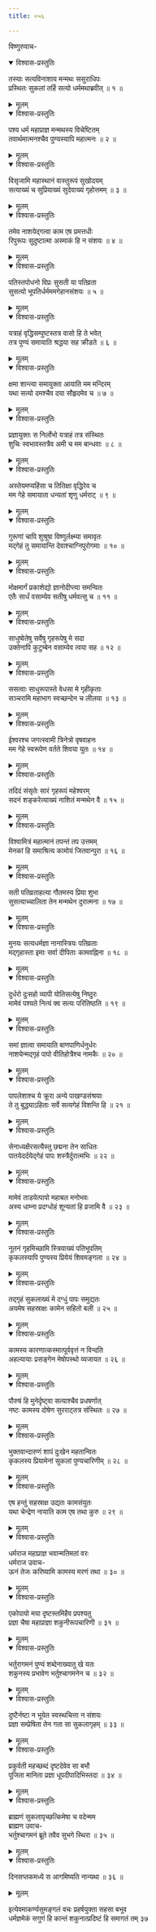 ```yaml
---
title: ०५६

---
```

विष्णुरुवाच-  

<details open><summary>विश्वास-प्रस्तुतिः</summary>

तस्याः सत्यविनाशाय मन्मथः ससुराधिपः  
प्रस्थितः सुकलां तर्हि सत्यो धर्ममथाब्रवीत् ॥ १ ॥
</details>

<details><summary>मूलम्</summary>

तस्याः सत्यविनाशाय मन्मथः ससुराधिपः  
प्रस्थितः सुकलां तर्हि सत्यो धर्ममथाब्रवीत् ॥ १ ॥
</details>



<details open><summary>विश्वास-प्रस्तुतिः</summary>

पश्य धर्म महाप्राज्ञ मन्मथस्य विचेष्टितम्  
तवार्थमात्मनश्चैव पुण्यस्यापि महात्मनः ॥ २ ॥
</details>

<details><summary>मूलम्</summary>

पश्य धर्म महाप्राज्ञ मन्मथस्य विचेष्टितम्  
तवार्थमात्मनश्चैव पुण्यस्यापि महात्मनः ॥ २ ॥
</details>



<details open><summary>विश्वास-प्रस्तुतिः</summary>

विसृजामि महास्थानं वास्तुरूपं सुखोदयम्  
सत्याख्यं च सुप्रियाख्यं सुदेवाख्यं गृहोत्तमम् ॥ ३ ॥
</details>

<details><summary>मूलम्</summary>

विसृजामि महास्थानं वास्तुरूपं सुखोदयम्  
सत्याख्यं च सुप्रियाख्यं सुदेवाख्यं गृहोत्तमम् ॥ ३ ॥
</details>



<details open><summary>विश्वास-प्रस्तुतिः</summary>

तमेव नाशयेद्गत्वा काम एष प्रमत्तधीः  
रिपुरूपः सुदुष्टात्मा अस्माकं हि न संशयः ॥ ४ ॥
</details>

<details><summary>मूलम्</summary>

तमेव नाशयेद्गत्वा काम एष प्रमत्तधीः  
रिपुरूपः सुदुष्टात्मा अस्माकं हि न संशयः ॥ ४ ॥
</details>



<details open><summary>विश्वास-प्रस्तुतिः</summary>

पतिस्तपोधनो विप्रः सुसती या पतिव्रता  
सुसत्यो भूपतिर्धर्मममगेहानसंशयः ॥ ५ ॥
</details>

<details><summary>मूलम्</summary>

पतिस्तपोधनो विप्रः सुसती या पतिव्रता  
सुसत्यो भूपतिर्धर्मममगेहानसंशयः ॥ ५ ॥
</details>



<details open><summary>विश्वास-प्रस्तुतिः</summary>

यत्राहं वृद्धिसम्पुष्टस्तत्र वासो हि ते भवेत्  
तत्र पुण्यं समायाति श्रद्धया सह क्रीडते ॥ ६ ॥
</details>

<details><summary>मूलम्</summary>

यत्राहं वृद्धिसम्पुष्टस्तत्र वासो हि ते भवेत्  
तत्र पुण्यं समायाति श्रद्धया सह क्रीडते ॥ ६ ॥
</details>



<details open><summary>विश्वास-प्रस्तुतिः</summary>

क्षमा शान्त्या समायुक्ता आयाति मम मन्दिरम्  
यथा सत्यो दमश्चैव दया सौहृदमेव च ॥ ७ ॥
</details>

<details><summary>मूलम्</summary>

क्षमा शान्त्या समायुक्ता आयाति मम मन्दिरम्  
यथा सत्यो दमश्चैव दया सौहृदमेव च ॥ ७ ॥
</details>



<details open><summary>विश्वास-प्रस्तुतिः</summary>

प्रज्ञायुक्तः स निर्लोभो यत्राहं तत्र संस्थितः  
शुचिः स्वभावस्तत्रैव अमी च मम बान्धवाः ॥ ८ ॥
</details>

<details><summary>मूलम्</summary>

प्रज्ञायुक्तः स निर्लोभो यत्राहं तत्र संस्थितः  
शुचिः स्वभावस्तत्रैव अमी च मम बान्धवाः ॥ ८ ॥
</details>



<details open><summary>विश्वास-प्रस्तुतिः</summary>

अस्तेयमप्यहिंसा च तितिक्षा वृद्धिरेव च  
मम गेहे समायाता धन्यतां शृणु धर्मराट् ॥ ९ ॥
</details>

<details><summary>मूलम्</summary>

अस्तेयमप्यहिंसा च तितिक्षा वृद्धिरेव च  
मम गेहे समायाता धन्यतां शृणु धर्मराट् ॥ ९ ॥
</details>



<details open><summary>विश्वास-प्रस्तुतिः</summary>

गुरूणां चापि शुश्रूषा विष्णुर्लक्ष्म्या समावृतः  
मद्गेहं तु समायान्ति देवाश्चाग्निपुरोगमाः ॥ १० ॥
</details>

<details><summary>मूलम्</summary>

गुरूणां चापि शुश्रूषा विष्णुर्लक्ष्म्या समावृतः  
मद्गेहं तु समायान्ति देवाश्चाग्निपुरोगमाः ॥ १० ॥
</details>



<details open><summary>विश्वास-प्रस्तुतिः</summary>

मोक्षमार्गं प्रकाशेद्यो ज्ञानोदीप्त्या समन्वितः  
एतैः सार्धं वसाम्येव सतीषु धर्मवत्सु च ॥ ११ ॥
</details>

<details><summary>मूलम्</summary>

मोक्षमार्गं प्रकाशेद्यो ज्ञानोदीप्त्या समन्वितः  
एतैः सार्धं वसाम्येव सतीषु धर्मवत्सु च ॥ ११ ॥
</details>



<details open><summary>विश्वास-प्रस्तुतिः</summary>

साधुष्वेतेषु सर्वेषु गृहरूपेषु मे सदा  
उक्तेनापि कुटुम्बेन वसाम्येव त्वया सह ॥ १२ ॥
</details>

<details><summary>मूलम्</summary>

साधुष्वेतेषु सर्वेषु गृहरूपेषु मे सदा  
उक्तेनापि कुटुम्बेन वसाम्येव त्वया सह ॥ १२ ॥
</details>



<details open><summary>विश्वास-प्रस्तुतिः</summary>

ससत्वाः साधुरूपास्ते वेधसा मे गृहीकृताः  
सञ्चरामि महाभाग स्वच्छन्देन च लीलया ॥ १३ ॥
</details>

<details><summary>मूलम्</summary>

ससत्वाः साधुरूपास्ते वेधसा मे गृहीकृताः  
सञ्चरामि महाभाग स्वच्छन्देन च लीलया ॥ १३ ॥
</details>



<details open><summary>विश्वास-प्रस्तुतिः</summary>

ईश्वरश्च जगत्स्वामी त्रिनेत्रो वृषवाहनः  
मम गेहे स्वरूपेण वर्तते शिवया युतः ॥ १४ ॥
</details>

<details><summary>मूलम्</summary>

ईश्वरश्च जगत्स्वामी त्रिनेत्रो वृषवाहनः  
मम गेहे स्वरूपेण वर्तते शिवया युतः ॥ १४ ॥
</details>



<details open><summary>विश्वास-प्रस्तुतिः</summary>

तदिदं संसृतेः सारं गृहरूपं महेश्वरम्  
सदनं शङ्करेत्याख्यं नाशितं मन्मथेन वै ॥ १५ ॥
</details>

<details><summary>मूलम्</summary>

तदिदं संसृतेः सारं गृहरूपं महेश्वरम्  
सदनं शङ्करेत्याख्यं नाशितं मन्मथेन वै ॥ १५ ॥
</details>



<details open><summary>विश्वास-प्रस्तुतिः</summary>

विश्वामित्रं महात्मानं तपन्तं तप उत्तमम्  
मेनकां हि समाश्रित्य कामोयं जितवान्पुरा ॥ १६ ॥
</details>

<details><summary>मूलम्</summary>

विश्वामित्रं महात्मानं तपन्तं तप उत्तमम्  
मेनकां हि समाश्रित्य कामोयं जितवान्पुरा ॥ १६ ॥
</details>



<details open><summary>विश्वास-प्रस्तुतिः</summary>

सती पतिव्रताहल्या गौतमस्य प्रिया शुभा  
सुसत्याच्चालिता तेन मन्मथेन दुरात्मना ॥ १७ ॥
</details>

<details><summary>मूलम्</summary>

सती पतिव्रताहल्या गौतमस्य प्रिया शुभा  
सुसत्याच्चालिता तेन मन्मथेन दुरात्मना ॥ १७ ॥
</details>



<details open><summary>विश्वास-प्रस्तुतिः</summary>

मुनयः सत्यधर्मज्ञा नानास्त्रियः पतिव्रताः  
मद्गृहास्ता इमाः सर्वा दीपिताः कामवह्निना ॥ १८ ॥
</details>

<details><summary>मूलम्</summary>

मुनयः सत्यधर्मज्ञा नानास्त्रियः पतिव्रताः  
मद्गृहास्ता इमाः सर्वा दीपिताः कामवह्निना ॥ १८ ॥
</details>



<details open><summary>विश्वास-प्रस्तुतिः</summary>

दुर्धरो दुःसहो व्यापी योतिसत्येषु निष्ठुरः  
मामेवं पश्यते नित्यं क्व सत्यः परितिष्ठति ॥ १९ ॥
</details>

<details><summary>मूलम्</summary>

दुर्धरो दुःसहो व्यापी योतिसत्येषु निष्ठुरः  
मामेवं पश्यते नित्यं क्व सत्यः परितिष्ठति ॥ १९ ॥
</details>



<details open><summary>विश्वास-प्रस्तुतिः</summary>

समां ज्ञात्वा समायाति बाणपाणिर्धनुर्धरः  
नाशयेन्मद्गृहं पापो वीतिहोत्रैश्च नामकैः ॥ २० ॥
</details>

<details><summary>मूलम्</summary>

समां ज्ञात्वा समायाति बाणपाणिर्धनुर्धरः  
नाशयेन्मद्गृहं पापो वीतिहोत्रैश्च नामकैः ॥ २० ॥
</details>



<details open><summary>विश्वास-प्रस्तुतिः</summary>

पापलेशाश्च ये क्रूरा अन्ये पाखण्डसंश्रयाः  
ते तु बुद्ध्याऽहिताः सर्वे सत्यगेहं विशन्ति हि ॥ २१ ॥
</details>

<details><summary>मूलम्</summary>

पापलेशाश्च ये क्रूरा अन्ये पाखण्डसंश्रयाः  
ते तु बुद्ध्याऽहिताः सर्वे सत्यगेहं विशन्ति हि ॥ २१ ॥
</details>



<details open><summary>विश्वास-प्रस्तुतिः</summary>

सेनाध्यक्षैरसत्यैस्तु छद्मना तेन साधितः  
पातयेदर्दयेद्गेहं पापः शस्त्रैर्दुरात्मभिः ॥ २२ ॥
</details>

<details><summary>मूलम्</summary>

सेनाध्यक्षैरसत्यैस्तु छद्मना तेन साधितः  
पातयेदर्दयेद्गेहं पापः शस्त्रैर्दुरात्मभिः ॥ २२ ॥
</details>



<details open><summary>विश्वास-प्रस्तुतिः</summary>

मामेवं ताडयेत्पापो महाबल मनोभवः  
अस्य धाम्ना प्रदग्धोहं शून्यतां हि व्रजामि वै ॥ २३ ॥
</details>

<details><summary>मूलम्</summary>

मामेवं ताडयेत्पापो महाबल मनोभवः  
अस्य धाम्ना प्रदग्धोहं शून्यतां हि व्रजामि वै ॥ २३ ॥
</details>



<details open><summary>विश्वास-प्रस्तुतिः</summary>

नूतनं गृहमिच्छामि स्त्रियाख्यं पतिभूपतिम्  
कृकलस्यापि पुण्यस्य प्रियेयं शिवमङ्गला ॥ २४ ॥
</details>

<details><summary>मूलम्</summary>

नूतनं गृहमिच्छामि स्त्रियाख्यं पतिभूपतिम्  
कृकलस्यापि पुण्यस्य प्रियेयं शिवमङ्गला ॥ २४ ॥
</details>



<details open><summary>विश्वास-प्रस्तुतिः</summary>

तद्गृहं सुकलाख्यं मे दग्धुं पापः समुद्यतः  
अयमेष सहस्राक्षः कामेन सहितो बली ॥ २५ ॥
</details>

<details><summary>मूलम्</summary>

तद्गृहं सुकलाख्यं मे दग्धुं पापः समुद्यतः  
अयमेष सहस्राक्षः कामेन सहितो बली ॥ २५ ॥
</details>



<details open><summary>विश्वास-प्रस्तुतिः</summary>

कामस्य कारणात्कस्मात्पूर्ववृत्तं न विन्दति  
अहल्यायाः प्रसङ्गेन मेषोपस्थो व्यजायत ॥ २६ ॥
</details>

<details><summary>मूलम्</summary>

कामस्य कारणात्कस्मात्पूर्ववृत्तं न विन्दति  
अहल्यायाः प्रसङ्गेन मेषोपस्थो व्यजायत ॥ २६ ॥
</details>



<details open><summary>विश्वास-प्रस्तुतिः</summary>

पौरुषं हि मुनेर्दृष्ट्वा सत्याश्चैव प्रधषर्णात्  
नष्टः कामस्य दोषेण सुरराट्तत्र संस्थितः ॥ २७ ॥
</details>

<details><summary>मूलम्</summary>

पौरुषं हि मुनेर्दृष्ट्वा सत्याश्चैव प्रधषर्णात्  
नष्टः कामस्य दोषेण सुरराट्तत्र संस्थितः ॥ २७ ॥
</details>



<details open><summary>विश्वास-प्रस्तुतिः</summary>

भुक्तवान्दारुणं शापं दुःखेन महतान्वितः  
कृकलस्य प्रियामेनां सुकलां पुण्यचारिणीम् ॥ २८ ॥
</details>

<details><summary>मूलम्</summary>

भुक्तवान्दारुणं शापं दुःखेन महतान्वितः  
कृकलस्य प्रियामेनां सुकलां पुण्यचारिणीम् ॥ २८ ॥
</details>



<details open><summary>विश्वास-प्रस्तुतिः</summary>

एष हन्तुं सहस्राक्ष उद्यतः कामसंयुतः  
यथा चेन्द्रेण नायाति काम एष तथा कुरु ॥ २९ ॥
</details>

<details><summary>मूलम्</summary>

एष हन्तुं सहस्राक्ष उद्यतः कामसंयुतः  
यथा चेन्द्रेण नायाति काम एष तथा कुरु ॥ २९ ॥
</details>



<details open><summary>विश्वास-प्रस्तुतिः</summary>

धर्मराज महाप्राज्ञ भवान्मतिमतां वरः  
धर्मराज उवाच-  
ऊनं तेजः करिष्यामि कामस्य मरणं तथा ॥ ३० ॥
</details>

<details><summary>मूलम्</summary>

धर्मराज महाप्राज्ञ भवान्मतिमतां वरः  
धर्मराज उवाच-  
ऊनं तेजः करिष्यामि कामस्य मरणं तथा ॥ ३० ॥
</details>



<details open><summary>विश्वास-प्रस्तुतिः</summary>

एकोपायो मया दृष्टस्तमिहैव प्रपश्यतु  
प्रज्ञा चैषा महाप्राज्ञा शकुनीरूपचारिणी ॥ ३१ ॥
</details>

<details><summary>मूलम्</summary>

एकोपायो मया दृष्टस्तमिहैव प्रपश्यतु  
प्रज्ञा चैषा महाप्राज्ञा शकुनीरूपचारिणी ॥ ३१ ॥
</details>



<details open><summary>विश्वास-प्रस्तुतिः</summary>

भर्तुरागमनं पुण्यं शब्देनाख्यातु खे यतः  
शकुनस्य प्रभावेण भर्तुश्चागमनेन च ॥ ३२ ॥
</details>

<details><summary>मूलम्</summary>

भर्तुरागमनं पुण्यं शब्देनाख्यातु खे यतः  
शकुनस्य प्रभावेण भर्तुश्चागमनेन च ॥ ३२ ॥
</details>



<details open><summary>विश्वास-प्रस्तुतिः</summary>

दुष्टैर्नष्टा न भूयेत स्वस्थचित्ता न संशयः  
प्रज्ञा सम्प्रेषिता तेन गता सा सुकलागृहम् ॥ ३३ ॥
</details>

<details><summary>मूलम्</summary>

दुष्टैर्नष्टा न भूयेत स्वस्थचित्ता न संशयः  
प्रज्ञा सम्प्रेषिता तेन गता सा सुकलागृहम् ॥ ३३ ॥
</details>



<details open><summary>विश्वास-प्रस्तुतिः</summary>

प्रकुर्वती महच्छब्दं दृष्टदेवेव सा बभौ  
पूजिता मानिता प्रज्ञा धूपदीपादिभिस्तदा ॥ ३४ ॥
</details>

<details><summary>मूलम्</summary>

प्रकुर्वती महच्छब्दं दृष्टदेवेव सा बभौ  
पूजिता मानिता प्रज्ञा धूपदीपादिभिस्तदा ॥ ३४ ॥
</details>



<details open><summary>विश्वास-प्रस्तुतिः</summary>

ब्राह्मणं सुकलापृच्छत्किमेषा च वदेन्मम  
ब्राह्मण उवाच-  
भर्तुश्चागमनं ब्रूते तवैव सुभगे स्थिरा ॥ ३५ ॥
</details>

<details><summary>मूलम्</summary>

ब्राह्मणं सुकलापृच्छत्किमेषा च वदेन्मम  
ब्राह्मण उवाच-  
भर्तुश्चागमनं ब्रूते तवैव सुभगे स्थिरा ॥ ३५ ॥
</details>



<details open><summary>विश्वास-प्रस्तुतिः</summary>

दिनसप्तकमध्ये स आगमिष्यति नान्यथा ॥ ३६ ॥
</details>

<details><summary>मूलम्</summary>

दिनसप्तकमध्ये स आगमिष्यति नान्यथा ॥ ३६ ॥
</details>


इत्येवमाकर्ण्यसुमङ्गलं वचः प्रहर्षयुक्ता सहसा बभूव  
धर्मज्ञमेकं सगुणं हि कान्तं शकुनात्प्रदिष्टं हि समागतं तम् ३७